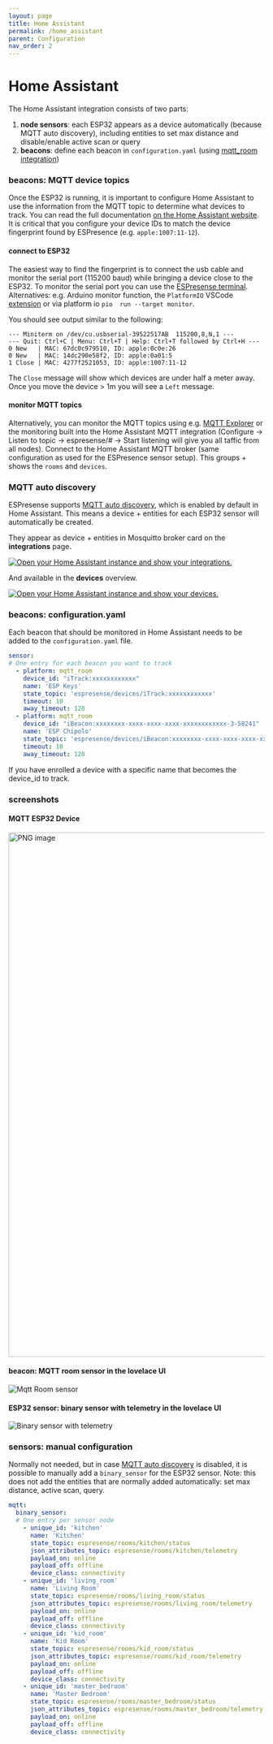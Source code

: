 ```yaml
---
layout: page
title: Home Assistant
permalink: /home_assistant
parent: Configuration
nav_order: 2
---
```


# Home Assistant

The Home Assistant integration consists of two parts:
1. **node sensors**: each ESP32 appears as a device automatically (because MQTT auto discovery), including entities to set max distance and disable/enable active scan or query
2. **beacons**: define each beacon in `configuration.yaml` (using [mqtt_room integration](https://www.home-assistant.io/integrations/mqtt_room/))

### beacons: MQTT device topics

Once the ESP32 is running, it is important to configure Home Assistant to use the information from the MQTT topic to determine what devices to track. You can read the full documentation [on the Home Assistant website](https://www.home-assistant.io/components/sensor.mqtt_room/). It is critical that you configure your device IDs to match the device fingerprint found by ESPresence (e.g. `apple:1007:11-12`).

#### connect to ESP32

The easiest way to find the fingerprint is to connect the usb cable and monitor the serial port (115200 baud) while bringing a device close to the ESP32. To monitor the serial port you can use the [ESPresense terminal](https://espresense.com/terminal).
Alternatives: e.g. Arduino monitor function, the `PlatformIO` VSCode [extension](https://diyprojects.io/install-ide-platformio-extension-visual-studio-code-vscode-windows-32-bit-linux/#.YTmXNNMzYZ8) or via platform io ``pio  run --target monitor``.

You should see output similar to the following:

```terminal
--- Miniterm on /dev/cu.usbserial-39522517AB  115200,8,N,1 ---
--- Quit: Ctrl+C | Menu: Ctrl+T | Help: Ctrl+T followed by Ctrl+H ---
0 New   | MAC: 67dc0c979510, ID: apple:0c0e:26
0 New   | MAC: 14dc290e58f2, ID: apple:0a01:5
1 Close | MAC: 4277f2521053, ID: apple:1007:11-12
```

The `Close` message will show which devices are under half a meter away. Once you move the device > 1m you will see a `Left` message.

#### monitor MQTT topics

Alternatively, you can monitor the MQTT topics using e.g. [MQTT Explorer](http://mqtt-explorer.com/) or the monitoring built into the Home Assistant MQTT integration (Configure -> Listen to topic -> espresense/# -> Start listening will give you all taffic from all nodes).
Connect to the Home Assistant MQTT broker (same configuration as used for the ESPresence sensor setup).
This groups + shows the `rooms` and `devices`.

### MQTT auto discovery

ESPresense supports [MQTT auto discovery](https://www.home-assistant.io/docs/mqtt/discovery/), which is enabled by default in Home Assistant.
This means a device + entities for each ESP32 sensor will automatically be created.

They appear as device + entities in Mosquitto broker card on the **integrations** page.

[![Open your Home Assistant instance and show your integrations.](https://my.home-assistant.io/badges/integrations.svg)](https://my.home-assistant.io/redirect/integrations/)

And available in the **devices** overview.

[![Open your Home Assistant instance and show your devices.](https://my.home-assistant.io/badges/devices.svg)](https://my.home-assistant.io/redirect/devices/)

### beacons: configuration.yaml

Each beacon that should be monitored in Home Assistant needs to be added to the `configuration.yaml` file.

```yaml
sensor:
# One entry for each beacon you want to track
  - platform: mqtt_room
    device_id: "iTrack:xxxxxxxxxxxx"
    name: 'ESP Keys'
    state_topic: 'espresense/devices/iTrack:xxxxxxxxxxxx'
    timeout: 10
    away_timeout: 120
  - platform: mqtt_room
    device_id: "iBeacon:xxxxxxxx-xxxx-xxxx-xxxx-xxxxxxxxxxxx-3-58241"
    name: 'ESP Chipolo'
    state_topic: 'espresense/devices/iBeacon:xxxxxxxx-xxxx-xxxx-xxxx-xxxxxxxxxxxx-3-58241'
    timeout: 10
    away_timeout: 120
```
If you have enrolled a device with a specific name that becomes the device_id to track.

### screenshots

#### MQTT ESP32 Device

<img width="1033" alt="PNG image" src="https://user-images.githubusercontent.com/2084872/150005629-b080bf83-7eed-458d-8c91-808deb568e61.png">

#### beacon: MQTT room sensor in the lovelace UI

![Mqtt Room sensor](/images/mqtt_room_sensor.png)

#### ESP32 sensor: binary sensor with telemetry in the lovelace UI

![Binary sensor with telemetry](/images/binary_sensor_with_telemetry.png)

### sensors: manual configuration

Normally not needed, but in case [MQTT auto discovery](https://www.home-assistant.io/docs/mqtt/discovery/) is disabled, it is possible to manually add a `binary_sensor` for the ESP32 sensor.
Note: this does not add the entities that are normally added automatically: set max distance, active scan, query.

```yaml
mqtt:
  binary_sensor:
  # One entry per sensor node
    - unique_id: 'kitchen'
      name: 'Kitchen'
      state_topic: espresense/rooms/kitchen/status
      json_attributes_topic: espresense/rooms/kitchen/telemetry
      payload_on: online
      payload_off: offline
      device_class: connectivity
    - unique_id: 'living_room'
      name: 'Living Room'
      state_topic: espresense/rooms/living_room/status
      json_attributes_topic: espresense/rooms/living_room/telemetry
      payload_on: online
      payload_off: offline
      device_class: connectivity
    - unique_id: 'kid_room'
      name: 'Kid Room'
      state_topic: espresense/rooms/kid_room/status
      json_attributes_topic: espresense/rooms/kid_room/telemetry
      payload_on: online
      payload_off: offline
      device_class: connectivity
    - unique_id: 'master_bedroom'
      name: 'Master Bedroom'
      state_topic: espresense/rooms/master_bedroom/status
      json_attributes_topic: espresense/rooms/master_bedroom/telemetry
      payload_on: online
      payload_off: offline
      device_class: connectivity
```
